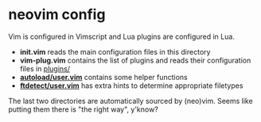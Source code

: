 neovim config
=============
Vim is configured in Vimscript and Lua plugins are configured in Lua.

- **init.vim** reads the main configuration files in this directory
- **vim-plug.vim** contains the list of plugins and reads their configuration files in [plugins/](plugins/)
- [**autoload/user.vim**](autoload/user.vim) contains some helper functions
- [**ftdetect/user.vim**](ftdetect/user.vim) has extra hints to determine appropriate filetypes

The last two directories are automatically sourced by (neo)vim. Seems like putting them there is "the right way", y'know?
